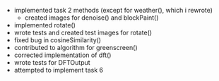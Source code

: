* implemented task 2 methods (except for weather(), which i rewrote)
  * created images for denoise() and blockPaint()
* implemented rotate()
* wrote tests and created test images for rotate()
* fixed bug in cosineSimilarity()
* contributed to algorithm for greenscreen()
* corrected implementation of dft()
* wrote tests for DFTOutput
* attempted to implement task 6
